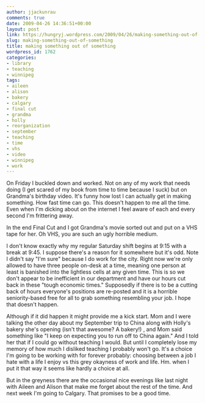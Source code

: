 ```yaml
---
author: jjackunrau
comments: true
date: 2009-04-26 14:36:51+00:00
layout: post
link: https://hungryj.wordpress.com/2009/04/26/making-something-out-of-something/
slug: making-something-out-of-something
title: making something out of something
wordpress_id: 1762
categories:
- library
- teaching
- winnipeg
tags:
- aileen
- alison
- bakery
- calgary
- final cut
- grandma
- holly
- reorganization
- september
- teaching
- time
- vhs
- video
- winnipeg
- work
---
```


On Friday I buckled down and worked. Not on any of my work that needs doing (I get scared of my book from time to time because I suck) but on Grandma's birthday video. It's funny how lost I can actually get in making something. How fast time can go. This doesn't happen to me all the time. Even when I'm dicking about on the internet I feel aware of each and every second I'm frittering away.

In the end Final Cut and I got Grandma's movie sorted out and put on a VHS tape for her. Oh VHS, you are such an ugly horrible medium.

I don't know exactly why my regular Saturday shift begins at 9:15 with a break at 9:45. I suppose there's a reason for it somewhere but it's odd. Note I didn't say "I'm sure" because I do work for the city. Right now we're only allowed to have three people on-desk at a time, meaning one person at least is banished into the lightless cells at any given time. This is so we don't appear to be inefficient in our department and have our hours cut back in these "tough economic times." Supposedly if there is to be a cutting back of hours everyone's positions are re-posted and it is a horrible seniority-based free for all to grab something resembling your job. I hope that doesn't happen.

Although if it did happen it might provide me a kick start. Mom and I were talking the other day about my September trip to China along with Holly's bakery she's opening (isn't that awesome? A bakery!) , and Mom said something like "I keep on expecting you to run off to China again." And I told her that if I could go without teaching I would. But until I completely lose my memory of how much I disliked teaching I probably won't go. It's a choice I'm going to be working with for forever probably: choosing between a job I hate with a life I enjoy vs this grey okayness of work and life. Hm. when I put it that way it seems like hardly a choice at all.

But in the greyness there are the occasional nice evenings like last night with Aileen and Alison that make me forget about the rest of the time. And next week I'm going to Calgary. That promises to be a good time.
